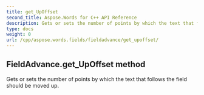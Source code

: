 ```yaml
---
title: get_UpOffset
second_title: Aspose.Words for C++ API Reference
description: Gets or sets the number of points by which the text that follows the field should be moved up. 
type: docs
weight: 0
url: /cpp/aspose.words.fields/fieldadvance/get_upoffset/
---
```

## FieldAdvance.get_UpOffset method


Gets or sets the number of points by which the text that follows the field should be moved up.


